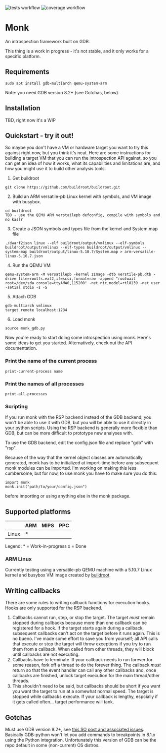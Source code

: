 ![tests workflow](https://github.com/dizzyspiral/monk/workflows/Unit%20tests/badge.svg)
![coverage workflow](https://github.com/dizzyspiral/monk/workflows/Coverage/badge.svg)


# Monk

An introspection framework built on GDB.

This thing is a work in progress - it's not stable, and it only works for a specific platform.

## Requirements

```
sudo apt install gdb-multiarch qemu-system-arm
```

Note: you need GDB version 8.2+ (see Gotchas, below).

## Installation

TBD, right now it's a WIP

## Quickstart - try it out!

So maybe you don't have a VM or hardware target you want to try this against right now, but you think it's neat. Here are some instructions for building a target VM that you can run the introspection API against, so you can get an idea of how it works, what its capabilities and limitations are, and how you might use it to build other analysis tools.

1. Get buildroot 

```
git clone https://github.com/buildroot/buildroot.git
```

2. Build an ARM versatile-pb Linux kernel with symbols, and VM image with busybox.

```
cd buildroot
TBD - use the QEMU ARM verstailepb defconfig, compile with symbols and no kaslr
```

3. Create a JSON symbols and types file from the kernel and System.map file

```
./dwarf2json linux --elf buildroot/output/vmlinux --elf-symbols buildroot/output/vmlinux --elf-types buildroot/output/vmlinux --system-map buildroot/output/linux-5.10.7/System.map > arm-versatile-linux-5.10.7.json
```

4. Run the QEMU VM

```
qemu-system-arm -M versatilepb -kernel zImage -dtb verstile-pb.dtb -drive file=rootfs.ext2,if=scsi,format=raw -append "rootwait root=/dev/sda console=ttyAMA0,115200" -net nic,model=rtl8139 -net user -setial stdio -s -S
```

5. Attach GDB

```
gdb-multiarch vmlinux
target remote localhost:1234
```

6. Load monk

```
source monk_gdb.py
```

Now you're ready to start doing some introspection using monk. Here's some ideas to get you started. Alternatively, check out the API documentation.

### Print the name of the current process

```
print-current-process name
```

### Print the names of all processes

```
print-all-processes
```

### Scripting

If you run monk with the RSP backend instead of the GDB backend, you won't be able to use it with GDB, but you will be able to use it directly in your python scripts. Using the RSP backend is generally more flexible than GDB, but can be more difficult to prototype new analyses with.

To use the GDB backend, edit the config.json file and replace "gdb" with "rsp".

Because of the way that the kernel object classes are automatically generated, monk has to be initialized at import-time before any subsequent monk modules can be imported. I'm working on making this less cumbersome, but for now, to use monk you have to make sure you do this:

```
import monk
monk.init("path/to/your/config.json")
```

before importing or using anything else in the monk package.

## Supported platforms

|       | ARM | MIPS | PPC |
| ----- | --- | ---- | --- |
| Linux | *   |      |     |

Legend: 
\* = Work-in-progress
x = Done

### ARM Linux

Currently testing using a versatile-pb QEMU machine with a 5.10.7 Linux kernel and busybox VM image created by [buildroot](https://github.com/buildroot/buildroot).

## Writing callbacks

There are some rules to writing callback functions for execution hooks.
Hooks are only supported for the RSP backend.

1. Callbacks cannot run, step, or stop the target. The target _must_ remain stopped during callbacks because more than one callback can be registered for a hook. If the target starts again during a callback, subsequent callbacks can't act on the target before it runs again. This is no bueno. I've made some effort to save you from yourself; all API calls that execute or stop the target will throw exceptions if you try to run them from a callback. When called from other threads, they will block until callbacks are not executing.
2. Callbacks have to terminate. If your callback needs to run forever for some reason, fork off a thread to do the forever thing. The callback _must_ return so that the event handler can call any other callbacks and, once callbacks are finished, unlock target execution for the main thread/other threads.
3. This shouldn't need to be said, but callbacks should be short if you want you want the target to run at a somewhat normal speed. The target is stopped while callbacks execute. If your callback is lengthy, espcially if it gets called often... target performance will tank.

## Gotchas

Must use GDB version 8.2+, see [this SO post and associated issues](https://stackoverflow.com/questions/48312903/how-to-set-or-modify-breakpoint-commands-in-a-gdb-python-script). Basically GDB-python won't let you add commands to breakpoints in 8.1.x using the Python integration. Unfortunately this version of GDB can be the repo default in some (non-current) OS distros.
